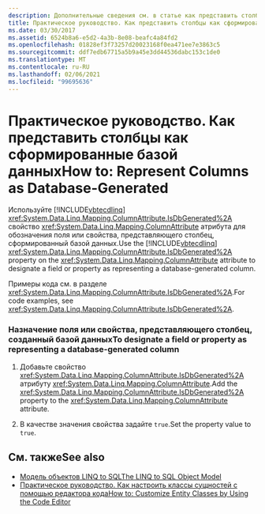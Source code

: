 ```yaml
---
description: Дополнительные сведения см. в статье как представить столбцы как Database-Generated
title: Практическое руководство. Как представить столбцы как сформированные базой данных
ms.date: 03/30/2017
ms.assetid: 6524b8a6-e5d2-4a3b-8e08-beafc4a84fd2
ms.openlocfilehash: 01828ef3f73257d20023168f0ea471ee7e3863c5
ms.sourcegitcommit: ddf7edb67715a5b9a45e3dd44536dabc153c1de0
ms.translationtype: MT
ms.contentlocale: ru-RU
ms.lasthandoff: 02/06/2021
ms.locfileid: "99695636"
---
```

# <a name="how-to-represent-columns-as-database-generated"></a><span data-ttu-id="447d0-103">Практическое руководство. Как представить столбцы как сформированные базой данных</span><span class="sxs-lookup"><span data-stu-id="447d0-103">How to: Represent Columns as Database-Generated</span></span>

<span data-ttu-id="447d0-104">Используйте [!INCLUDE[vbtecdlinq](../../../../../../includes/vbtecdlinq-md.md)] <xref:System.Data.Linq.Mapping.ColumnAttribute.IsDbGenerated%2A> свойство <xref:System.Data.Linq.Mapping.ColumnAttribute> атрибута для обозначения поля или свойства, представляющего столбец, сформированный базой данных.</span><span class="sxs-lookup"><span data-stu-id="447d0-104">Use the [!INCLUDE[vbtecdlinq](../../../../../../includes/vbtecdlinq-md.md)] <xref:System.Data.Linq.Mapping.ColumnAttribute.IsDbGenerated%2A> property on the <xref:System.Data.Linq.Mapping.ColumnAttribute> attribute to designate a field or property as representing a database-generated column.</span></span>  
  
 <span data-ttu-id="447d0-105">Примеры кода см. в разделе <xref:System.Data.Linq.Mapping.ColumnAttribute.IsDbGenerated%2A>.</span><span class="sxs-lookup"><span data-stu-id="447d0-105">For code examples, see <xref:System.Data.Linq.Mapping.ColumnAttribute.IsDbGenerated%2A>.</span></span>  
  
### <a name="to-designate-a-field-or-property-as-representing-a-database-generated-column"></a><span data-ttu-id="447d0-106">Назначение поля или свойства, представляющего столбец, созданный базой данных</span><span class="sxs-lookup"><span data-stu-id="447d0-106">To designate a field or property as representing a database-generated column</span></span>  
  
1. <span data-ttu-id="447d0-107">Добавьте свойство <xref:System.Data.Linq.Mapping.ColumnAttribute.IsDbGenerated%2A> атрибуту <xref:System.Data.Linq.Mapping.ColumnAttribute>.</span><span class="sxs-lookup"><span data-stu-id="447d0-107">Add the <xref:System.Data.Linq.Mapping.ColumnAttribute.IsDbGenerated%2A> property to the <xref:System.Data.Linq.Mapping.ColumnAttribute> attribute.</span></span>  
  
2. <span data-ttu-id="447d0-108">В качестве значения свойства задайте `true`.</span><span class="sxs-lookup"><span data-stu-id="447d0-108">Set the property value to `true`.</span></span>  
  
## <a name="see-also"></a><span data-ttu-id="447d0-109">См. также</span><span class="sxs-lookup"><span data-stu-id="447d0-109">See also</span></span>

- [<span data-ttu-id="447d0-110">Модель объектов LINQ to SQL</span><span class="sxs-lookup"><span data-stu-id="447d0-110">The LINQ to SQL Object Model</span></span>](the-linq-to-sql-object-model.md)
- [<span data-ttu-id="447d0-111">Практическое руководство. Как настроить классы сущностей с помощью редактора кода</span><span class="sxs-lookup"><span data-stu-id="447d0-111">How to: Customize Entity Classes by Using the Code Editor</span></span>](how-to-customize-entity-classes-by-using-the-code-editor.md)
